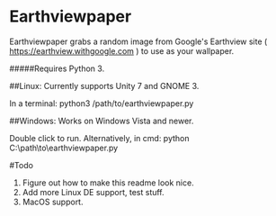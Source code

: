 # Earthviewpaper
Earthviewpaper grabs a random image from Google's Earthview site ( https://earthview.withgoogle.com ) to use as your wallpaper.

#####Requires Python 3.

##Linux:
Currently supports Unity 7 and GNOME 3.

In a terminal: python3 /path/to/earthviewpaper.py

##Windows:
Works on Windows Vista and newer.

Double click to run. 
Alternatively, in cmd: python C:\path\to\earthviewpaper.py

#Todo
1. Figure out how to make this readme look nice.
2. Add more Linux DE support, test stuff.
3. MacOS support.
